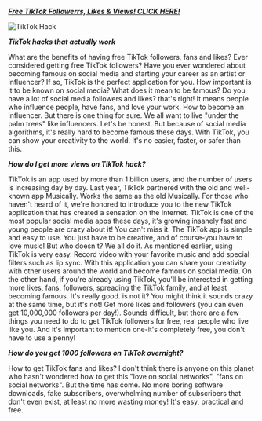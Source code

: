 [***Free TikTok Followerrs, Likes & Views! CLICK HERE!***](https://barlog.org/tik)

![TikTok Hack](https://user-images.githubusercontent.com/97387457/148680154-30e8b00a-84f2-43b8-8ff8-8e07fa32a331.png)

***TikTok hacks that actually work***

What are the benefits of having free TikTok followers, fans and likes? Ever considered getting free TikTok followers? Have you ever wondered about becoming famous on social media and starting your career as an artist or influencer? If so, TikTok is the perfect application for you. How important is it to be known on social media? What does  it mean to be famous? Do you have a lot of  social media followers and likes? that's right! It means  people who influence people, have fans, and love your work. How to become an influencer. But there is one thing for sure. We all want to live "under the palm trees" like  influencers. Let's be honest. But because of social media algorithms, it's really hard to become famous these days. With TikTok, you can show your creativity to the world. It's no easier, faster, or safer than this.

***How do I get more views on TikTok hack?***

TikTok is an app  used by more than 1 billion users, and the number of users is increasing day by day. Last year, TikTok partnered with the old and well-known app Musically. Works the same as the old Musically. For those who haven't heard of it, we're honored to introduce you  to  the new TikTok application  that has created a sensation on the Internet. TikTok is one of the most popular  social media apps these days, it's growing insanely fast and young people are crazy about it! You can't miss it. The TikTok app is simple and easy to use. You just have to be creative, and of course-you have to love music! But who doesn't? We all do it. As mentioned earlier, using TikTok is very easy. Record video with your favorite music and add special filters such as lip sync. With this application  you can share your creativity  with other users around the world and become famous on social media.  On the other hand, if you're already using TikTok, you'll be interested in getting more likes, fans, followers, spreading the TikTok family, and at least becoming famous. It's really good. is not it? You might think it sounds crazy at the same time, but it's not! Get more likes and followers (you can  even get 10,000,000 followers per day!). Sounds difficult, but there are a few things you need to do  to get  TikTok followers for free, real people who live like you. And it's important to mention one-it's completely free, you don't have to use a penny!


***How do you get 1000 followers on TikTok overnight?***

How to get TikTok fans and likes? 
 I don't think  there is anyone on this planet who hasn't wondered how to get this "love on social networks", "fans on social networks". But the time has come. No more boring software downloads, fake subscribers, overwhelming number of subscribers that don't even exist, at least no more wasting money! It's easy, practical and free.
 
 
